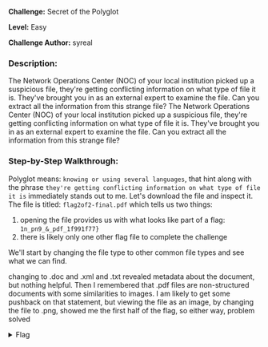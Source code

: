 **Challenge:** Secret of the Polyglot

**Level:** Easy

**Challenge Author:** syreal

### Description: 

The Network Operations Center (NOC) of your local institution picked up a suspicious file, they're getting conflicting information on what type of file it is. They've brought you in as an external expert to examine the file. Can you extract all the information from this strange file? The Network Operations Center (NOC) of your local institution picked up a suspicious file, they're getting conflicting information on what type of file it is. They've brought you in as an external expert to examine the file. Can you extract all the information from this strange file?

### Step-by-Step Walkthrough:
Polyglot means: `knowing or using several languages`, that hint along with the phrase `they're getting conflicting information on what type of file it is` immediately stands out to me. Let's download the file and inspect it. The file is titled: `flag2of2-final.pdf` which tells us two things:

1. opening the file provides us with what looks like part of a flag: `1n_pn9_&_pdf_1f991f77}`
2. there is likely only one other flag file to complete the challenge

We'll start by changing the file type to other common file types and see what we can find.

changing to .doc and .xml and .txt revealed metadata about the document, but nothing helpful. Then I remembered that .pdf files are non-structured documents with some similarities to images. I am likely to get some pushback on that statement, but viewing the file as an image, by changing the file to .png, showed me the first half of the flag, so either way, problem solved

<details><summary>Flag</summary>
    <pre>
    picoCTF{f1u3n7_1n_pn9_&_pdf_1f991f77}
    </pre>
   </details>